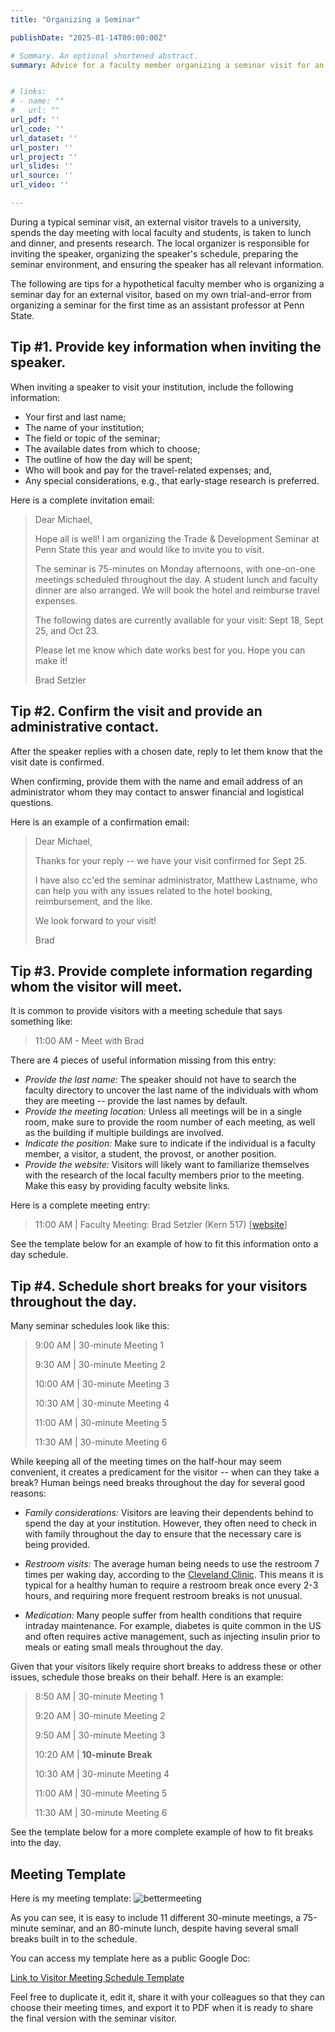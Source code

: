 ```yaml
---
title: "Organizing a Seminar"

publishDate: "2025-01-14T00:00:00Z"

# Summary. An optional shortened abstract.
summary: Advice for a faculty member organizing a seminar visit for an external speaker.


# links:
# - name: ""
#   url: ""
url_pdf: ''
url_code: ''
url_dataset: ''
url_poster: ''
url_project: ''
url_slides: ''
url_source: ''
url_video: ''

---
```


During a typical seminar visit, an external visitor travels to a university, spends the day meeting with local faculty and students, is taken to lunch and dinner, and presents research. The local organizer is responsible for inviting the speaker, organizing the speaker's schedule, preparing the seminar environment, and ensuring the speaker has all relevant information. 

The following are tips for a hypothetical faculty member who is organizing a seminar day for an external visitor, based on my own trial-and-error from organizing a seminar for the first time as an assistant professor at Penn State.




## Tip #1. Provide key information when inviting the speaker.

When inviting a speaker to visit your institution, include the following information:

- Your first and last name;
- The name of your institution; 
- The field or topic of the seminar;
- The available dates from which to choose;
- The outline of how the day will be spent; 
- Who will book and pay for the travel-related expenses; and,
- Any special considerations, e.g., that early-stage research is preferred.

Here is a complete invitation email:

> Dear Michael,
> 
> Hope all is well! I am organizing the Trade & Development Seminar at Penn State this year and would like to invite you to visit. 
> 
> The seminar is 75-minutes on Monday afternoons, with one-on-one meetings scheduled throughout the day. A student lunch and faculty dinner are also arranged. We will book the hotel and reimburse travel expenses. 
>
> The following dates are currently available for your visit: Sept 18, Sept 25, and Oct 23.
> 
> Please let me know which date works best for you. Hope you can make it! 
> 
> Brad Setzler


## Tip #2. Confirm the visit and provide an administrative contact.

After the speaker replies with a chosen date, reply to let them know that the visit date is confirmed. 

When confirming, provide them with the name and email address of an administrator whom they may contact to answer financial and logistical questions.

Here is an example of a confirmation email:

> Dear Michael,
> 
> Thanks for your reply -- we have your visit confirmed for Sept 25.
> 
> I have also cc'ed the seminar administrator, Matthew Lastname, who can help you with any issues related to the hotel booking, reimbursement, and the like.
> 
> We look forward to your visit!
> 
> Brad 


## Tip #3. Provide complete information regarding whom the visitor will meet.

It is common to provide visitors with a meeting schedule that says something like:

> 11:00 AM - Meet with Brad 

There are 4 pieces of useful information missing from this entry:

- *Provide the last name:* The speaker should not have to search the faculty directory to uncover the last name of the individuals with whom they are meeting -- provide the last names by default. 
- *Provide the meeting location:* Unless all meetings will be in a single room, make sure to provide the room number of each meeting, as well as the building if multiple buildings are involved.
- *Indicate the position:* Make sure to indicate if the individual is a faculty member, a visitor, a student, the provost, or another position.
- *Provide the website:* Visitors will likely want to familiarize themselves with the research of the local faculty members prior to the meeting. Make this easy by providing faculty website links. 

Here is a complete meeting entry:

> 11:00 AM | Faculty Meeting: Brad Setzler (Kern 517) [[website](https://www.bradleysetzler.com)]

See the template below for an example of how to fit this information onto a day schedule.


## Tip #4. Schedule short breaks for your visitors throughout the day.

Many seminar schedules look like this:

> 9:00 AM | 30-minute Meeting 1
> 
> 9:30 AM | 30-minute Meeting 2
> 
> 10:00 AM | 30-minute Meeting 3
> 
> 10:30 AM | 30-minute Meeting 4
> 
> 11:00 AM | 30-minute Meeting 5
> 
> 11:30 AM | 30-minute Meeting 6 

While keeping all of the meeting times on the half-hour may seem convenient, it creates a predicament for the visitor -- when can they take a break? Human beings need breaks throughout the day for several good reasons:

- *Family considerations:* Visitors are leaving their dependents behind to spend the day at your institution. However, they often need to check in with family throughout the day to ensure that the necessary care is being provided. 

- *Restroom visits:* The average human being needs to use the restroom 7 times per waking day, according to the [Cleveland Clinic](https://health.clevelandclinic.org/how-often-should-you-pee). This means it is typical for a healthy human to require a restroom break once every 2-3 hours, and requiring more frequent restroom breaks is not unusual. 

- *Medication:* Many people suffer from health conditions that require intraday maintenance. For example, diabetes is quite common in the US and often requires active management, such as injecting insulin prior to meals or eating small meals throughout the day.  

Given that your visitors likely require short breaks to address these or other issues, schedule those breaks on their behalf. Here is an example:


> 8:50 AM | 30-minute Meeting 1
> 
> 9:20 AM | 30-minute Meeting 2
> 
> 9:50 AM | 30-minute Meeting 3
> 
> 10:20 AM | **10-minute Break**
> 
> 10:30 AM | 30-minute Meeting 4
> 
> 11:00 AM | 30-minute Meeting 5
> 
> 11:30 AM | 30-minute Meeting 6 



See the template below for a more complete example of how to fit breaks into the day.


## Meeting Template

Here is my meeting template: 
![bettermeeting](meeting_template.png)

As you can see, it is easy to include 11 different 30-minute meetings, a 75-minute seminar, and an 80-minute lunch, despite having several small breaks built in to the schedule.

You can access my template here as a public Google Doc:

[Link to Visitor Meeting Schedule Template](https://docs.google.com/document/d/1CN8ELgO4sUIOiCgH4EFbf_eZQcXJAN_M03kHPu02Eek/edit?usp=sharing)

Feel free to duplicate it, edit it, share it with your colleagues so that they can choose their meeting times, and export it to PDF when it is ready to share the final version with the seminar visitor.




